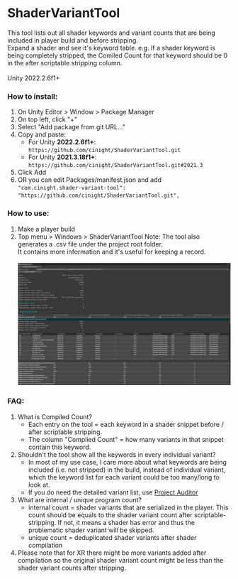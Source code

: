 # ShaderVariantTool
This tool lists out all shader keywords and variant counts that are being included in player build and before stripping. \
Expand a shader and see it's keyword table. e.g. If a shader keyword is being completely stripped, the Comiled Count for that keyword should be 0 in the after scriptable stripping column.
\
\
Unity 2022.2.6f1+

### How to install:
1. On Unity Editor > Window > Package Manager
2. On top left, click "+"
3. Select "Add package from git URL..."
4. Copy and paste:
   - For Unity **2022.2.6f1+**: `https://github.com/cinight/ShaderVariantTool.git`
   - For Unity **2021.3.18f1+**: `https://github.com/cinight/ShaderVariantTool.git#2021.3`
5. Click Add
6. OR you can edit Packages/manifest.json and add <br>`"com.cinight.shader-variant-tool": "https://github.com/cinight/ShaderVariantTool.git",`

### How to use:
1. Make a player build
2. Top menu > Windows > ShaderVariantTool
Note: The tool also generates a .csv file under the project root folder. \
It contains more information and it's useful for keeping a record.
\
\
![](README01.jpg)

### FAQ:
1. What is Compiled Count?
   - Each entry on the tool = each keyword in a shader snippet before / after scriptable stripping.
   - The column "Complied Count" = how many variants in that snippet contain this keyword.
2. Shouldn't the tool show all the keywords in every individual variant?
   - In most of my use case, I care more about what keywords are being included (i.e. not stripped) in the build, instead of individual variant, which the keyword list for each variant could be too many/long to look at.
   - If you do need the detailed variant list, use [Project Auditor](https://github.com/Unity-Technologies/ProjectAuditor/blob/master/Documentation~/Installing.md#package-manager-ui-recommended)
3. What are internal / unique program count?
   - internal count = shader variants that are serialized in the player. This count should be equals to the shader variant count after scriptable-stripping. If not, it means a shader has error and thus the problematic shader variant will be skipped.
   - unique count = deduplicated shader variants after shader compilation
4. Please note that for XR there might be more variants added after compilation so the original shader variant count might be less than the shader variant counts after stripping.
